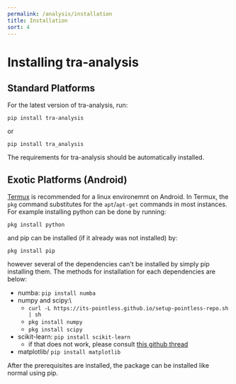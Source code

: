 ```yaml
---
permalink: /analysis/installation
title: Installation
sort: 4
---
```


# Installing tra-analysis

## Standard Platforms

For the latest version of tra-analysis, run:

`pip install tra-analysis` 

or

`pip install tra_analysis`

The requirements for tra-analysis should be automatically installed.

## Exotic Platforms (Android)
[Termux](https://termux.com/) is recommended for a linux environemnt on Android. In Termux, the `pkg` command substitutes for the `apt`/`apt-get` commands in most instances. For example installing python can be done by running:

`pkg install python`

and pip can be installed (if it already was not installed) by:

`pkg install pip`

however several of the dependencies can't be installed by simply pip installing them. The methods for installation for each dependencies are below:

- numba: `pip install numba`
- numpy and scipy:\
    - `curl -L https://its-pointless.github.io/setup-pointless-repo.sh | sh`
    - `pkg install numpy`
    - `pkg install scipy`
- scikit-learn: `pip install scikit-learn`
    - if that does not work, please consult [this github thread](https://github.com/termux/termux-packages/issues/1618)
- matplotlib/ `pip install matplotlib`

After the prerequisites are installed, the package can be installed like normal using pip.